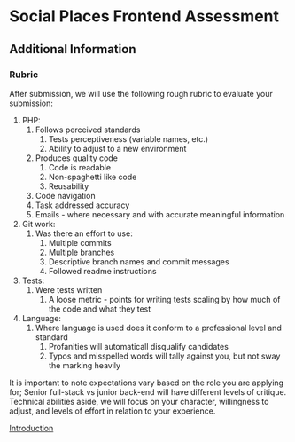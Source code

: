 # Social Places Frontend Assessment

## Additional Information

### Rubric

After submission, we will use the following rough rubric to evaluate your submission:

1. PHP:
    1. Follows perceived standards
        1. Tests perceptiveness (variable names, etc.)
        2. Ability to adjust to a new environment
    2. Produces quality code
        1. Code is readable
        2. Non-spaghetti like code
        3. Reusability
    3. Code navigation
    4. Task addressed accuracy
    5. Emails - where necessary and with accurate meaningful information
2. Git work:
    1. Was there an effort to use:
        1. Multiple commits
        2. Multiple branches
        3. Descriptive branch names and commit messages
        4. Followed readme instructions
3. Tests:
    1. Were tests written
        1. A loose metric - points for writing tests scaling by how much of the code and what they test
4. Language:
    1. Where language is used does it conform to a professional level and standard
        1. Profanities will automaticall disqualify candidates
        2. Typos and misspelled words will tally against you, but not sway the marking heavily

It is important to note expectations vary based on the role you are applying for; Senior full-stack vs junior back-end will have different levels of critique. 
Technical abilities aside, we will focus on your character, willingness to adjust, and levels of effort in relation to your experience.

[Introduction](../readme.md)
